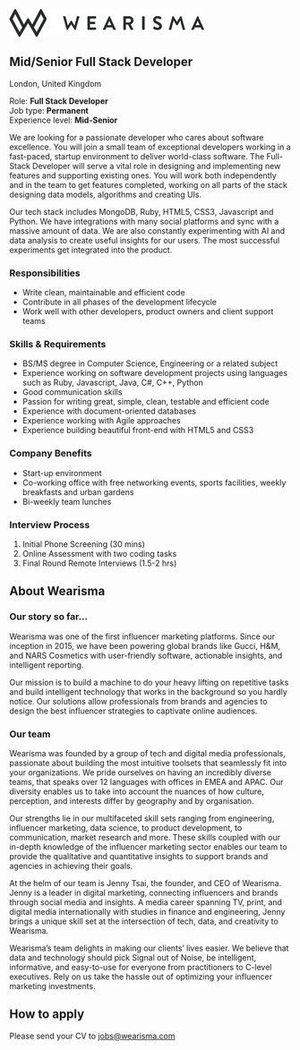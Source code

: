 ![Wearisma](https://raw.githubusercontent.com/wearisma/jobs/master/assets/logo.png)
## Mid/Senior Full Stack Developer
London, United Kingdom

Role: **Full Stack Developer**  
Job type: **Permanent**  
Experience level: **Mid-Senior**  

We are looking for a passionate developer who cares about software excellence. You will join a small team of exceptional developers working in a fast-paced, startup environment to deliver world-class software. The Full-Stack Developer will serve a vital role in designing and implementing new features and supporting existing ones. You will work both independently and in the team to get features completed, working on all parts of the stack designing data models, algorithms and creating UIs.

Our tech stack includes MongoDB, Ruby, HTML5, CSS3, Javascript and Python. We have integrations with many social platforms and sync with a massive amount of data. We are also constantly experimenting with AI and data analysis to create useful insights for our users. The most successful experiments get integrated into the product.

### Responsibilities

* Write clean, maintainable and efficient code
* Contribute in all phases of the development lifecycle
* Work well with other developers, product owners and client support teams

### Skills & Requirements

* BS/MS degree in Computer Science, Engineering or a related subject
* Experience working on software development projects using languages such as Ruby, Javascript, Java, C#, C++, Python
* Good communication skills
* Passion for writing great, simple, clean, testable and efficient code
* Experience with document-oriented databases
* Experience working with Agile approaches
* Experience building beautiful front-end with HTML5 and CSS3

### Company Benefits

* Start-up environment
* Co-working office with free networking events, sports facilities, weekly breakfasts and urban gardens
* Bi-weekly team lunches

### Interview Process

1. Initial Phone Screening (30 mins)
2. Online Assessment with two coding tasks
3. Final Round Remote Interviews (1.5-2 hrs)

## About Wearisma

### Our story so far…

Wearisma was one of the first influencer marketing platforms. Since our inception in 2015, we have been powering global brands like Gucci, H&M, and NARS Cosmetics with user-friendly software, actionable insights, and intelligent reporting.

Our mission is to build a machine to do your heavy lifting on repetitive tasks and build intelligent technology that works in the background so you hardly notice. Our solutions allow professionals from brands and agencies to design the best influencer strategies to captivate online audiences.

### Our team

Wearisma was founded by a group of tech and digital media professionals, passionate about building the most intuitive toolsets that seamlessly fit into your organizations. We pride ourselves on having an incredibly diverse teams, that speaks over 12 languages with offices in EMEA and APAC. Our diversity enables us to take into account the nuances of how culture, perception, and interests differ by geography and by organisation.

Our strengths lie in our multifaceted skill sets ranging from engineering, influencer marketing, data science, to product development, to communication, market research and more. These skills coupled with our in-depth knowledge of the influencer marketing sector enables our team to provide the qualitative and quantitative insights to support brands and agencies in achieving their goals.

At the helm of our team is Jenny Tsai, the founder, and CEO of Wearisma. Jenny is a leader in digital marketing, connecting influencers and brands through social media and insights. A media career spanning TV, print, and digital media internationally with studies in finance and engineering, Jenny brings a unique skill set at the intersection of tech, data, and creativity to Wearisma.

Wearisma’s team delights in making our clients’ lives easier. We believe that data and technology should pick Signal out of Noise, be intelligent, informative, and easy-to-use for everyone from practitioners to C-level executives. Rely on us take the hassle out of optimizing your influencer marketing investments.

## How to apply

Please send your CV to [jobs@wearisma.com](mailto:jobs@wearisma.com)

